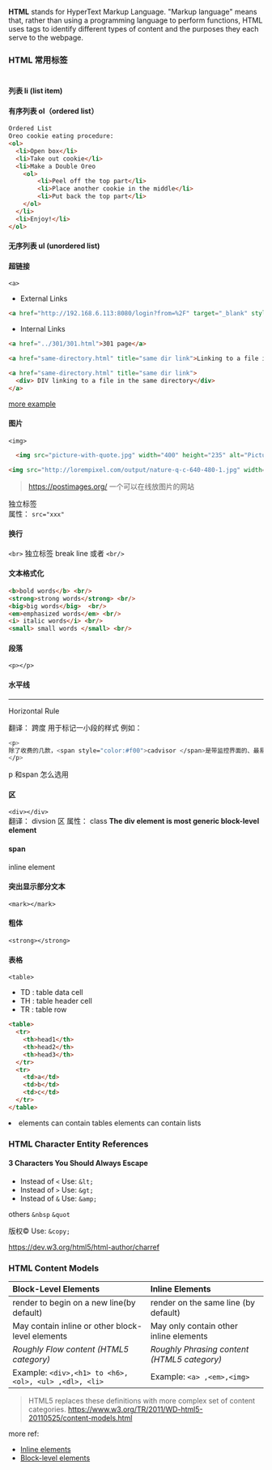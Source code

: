 **HTML** stands for HyperText Markup Language. "Markup language" means that, rather than using a programming language to perform functions, HTML uses tags to identify different types of content and the purposes they each serve to the webpage.

### HTML 常用标签


<h1> <h2> <h3> <h4> <h5> <h6> 

#### 列表 li (list item) 

#### 有序列表 ol（ordered list）
```html
Ordered List
Oreo cookie eating procedure:
<ol>
  <li>Open box</li>
  <li>Take out cookie</li>	
  <li>Make a Double Oreo
    <ol>
    	<li>Peel off the top part</li>
    	<li>Place another cookie in the middle</li>
    	<li>Put back the top part</li>
    </ol>
  </li>
  <li>Enjoy!</li>
</ol>
```

#### 无序列表 ul (unordered list)

#### 超链接

`<a>`


- External Links

```html
<a href="http://192.168.6.113:8080/login?from=%2F" target="_blank" style="margin-left: 30%;text-decoration: none;">
```



- Internal Links

```html
<a href="../301/301.html">301 page</a>
```

```html
<a href="same-directory.html" title="same dir link">Linking to a file in the same directory</a>

<a href="same-directory.html" title="same dir link">
  <div> DIV linking to a file in the same directory</div>
</a>
```

[more example](https://github.com/qinrui777/fullstack-course4/blob/master/examples/Lecture09/links-same-page.html)
#### 图片 
`<img>`

```html
  <img src="picture-with-quote.jpg" width="400" height="235" alt="Picture with a quote"> &quot;It is not the critic who counts; not the man who points out how the strong man stumbles,.... so that his place shall never be with those cold and timid souls who neither know victory nor defeat.&quot;
```

```html
<img src="http://lorempixel.com/output/nature-q-c-640-480-1.jpg" width="640" height="480">
```

> https://postimages.org/  一个可以在线放图片的网站

独立标签  
属性：
`src="xxx"`
#### 换行

`<br>`  独立标签 break line
或者
`<br/>`  

#### 文本格式化

```html
<b>bold words</b> <br/>
<strong>strong words</strong> <br/>
<big>big words</big>  <br/>
<em>emphasized words</em> <br/>
<i> italic words</i> <br/>
<small> small words </small> <br/>
```

#### 段落
`<p></p>`


#### 水平线
<hr>  Horizontal Rule


<span></span> 
翻译： 跨度
用于标记一小段的样式
例如：

```sh
<p>
除了收费的几款，<span style="color:#f00">cadvisor </span>是带监控界面的、最易入门的docker容器监控工具了。
</p>
```

p 和span 怎么选用

#### 区
`<div></div>`   
翻译： divsion 区
   属性：
       class
**The div element is most generic block-level element**

#### span
inline element
       
#### 突出显示部分文本
`<mark></mark>`


#### 粗体

`<strong></strong>`

#### 表格
`<table>`

- TD : table data cell  
- TH : table header cell  
- TR : table row  

```html
<table>
  <tr>
    <th>head1</th>
    <th>head2</th>
    <th>head3</th>
  </tr>
  <tr>
    <td>a</td>
    <td>b</td>
    <td>c</td>
  </tr>
</table>
```

<li> elements can contain tables
<td> elements can contain lists


### HTML Character Entity References

#### 3 Characters You Should Always Escape
- Instead of `<` Use: `&lt;`
- Instead of `>` Use: `&gt;`
- Instead of `&` Use: `&amp;`

others 
`&nbsp`
`&quot`

版权©️ Use:   `&copy;`

https://dev.w3.org/html5/html-author/charref

### HTML Content Models
Block-Level Elements |  Inline Elements
:-------  |  :--------
render to begin on a new line(by default) | render on the same line (by default)
May contain inline or other block-level elements | May only contain other inline elements
*Roughly Flow content (HTML5 category)* | *Roughly Phrasing content (HTML5 category)*
Example: `<div>,<h1> to <h6>, <ol>, <ul> ,<dl>, <li>`|Example: `<a> ,<em>,<img>`

> HTML5 replaces these definitions with more complex set of content categories. https://www.w3.org/TR/2011/WD-html5-20110525/content-models.html

more ref: 
- [Inline elements](https://developer.mozilla.org/en-US/docs/Web/HTML/Inline_elements)
- [Block-level elements](https://developer.mozilla.org/en-US/docs/Web/HTML/Block-level_elements)